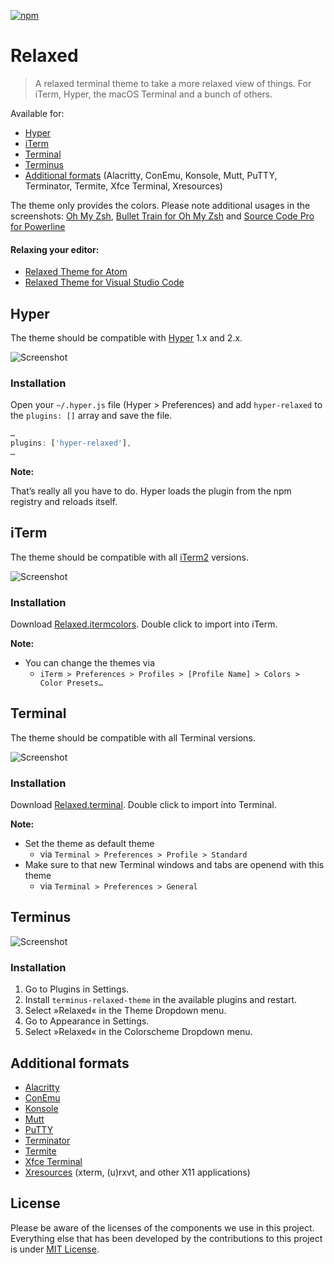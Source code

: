 [![npm](https://img.shields.io/npm/dm/hyper-relaxed.svg?label=hyper-relaxed&nbsp;downloads)](https://www.npmjs.com/package/hyper-relaxed)

# Relaxed

> A relaxed terminal theme to take a more relaxed view of things. For iTerm, Hyper, the macOS Terminal and a bunch of others.

Available for:

- [Hyper](#hyper)
- [iTerm](#iterm)
- [Terminal](#terminal)
- [Terminus](#terminus)
- [Additional formats](#additional-formats) (Alacritty, ConEmu, Konsole, Mutt, PuTTY, Terminator, Termite, Xfce Terminal, Xresources)

The theme only provides the colors. Please note additional usages in the screenshots: [Oh My Zsh](https://github.com/robbyrussell/oh-my-zsh), [Bullet Train for Oh My Zsh](https://github.com/caiogondim/bullet-train.zsh) and [Source Code Pro for Powerline](https://github.com/powerline/fonts/blob/master/SourceCodePro/Source%20Code%20Pro%20for%20Powerline.otf)

#### Relaxing your editor:

* [Relaxed Theme for Atom](https://github.com/Relaxed-Theme/atom-relaxed-syntax)
* [Relaxed Theme for Visual Studio Code](https://github.com/Relaxed-Theme/vscode-theme-relaxed)

## Hyper

The theme should be compatible with [Hyper](https://hyper.is/) 1.x and 2.x.

![Screenshot](screenshots/hyper.png)

### Installation

Open your `~/.hyper.js` file (Hyper > Preferences) and add `hyper-relaxed` to the `plugins: []` array and save the file.

```js
…
plugins: ['hyper-relaxed'],
…
```

**Note:**

That’s really all you have to do. Hyper loads the plugin from the npm registry and reloads itself.

## iTerm

The theme should be compatible with all [iTerm2](https://iterm2.com/) versions.

![Screenshot](screenshots/iterm.png)

### Installation

Download [Relaxed.itermcolors](https://gitcdn.link/cdn/Relaxed-Theme/relaxed-terminal-themes/master/themes/Relaxed.itermcolors). Double click to import into iTerm.

**Note:**

- You can change the themes via
  - `iTerm > Preferences > Profiles > [Profile Name] > Colors > Color Presets…`

## Terminal

The theme should be compatible with all Terminal versions.

![Screenshot](screenshots/terminal.png)

### Installation

Download [Relaxed.terminal](https://gitcdn.link/cdn/Relaxed-Theme/relaxed-terminal-themes/master/themes/Relaxed.terminal). Double click to import into Terminal.

**Note:**

- Set the theme as default theme
  - via `Terminal > Preferences > Profile > Standard`
- Make sure to that new Terminal windows and tabs are openend with this theme
  - via `Terminal > Preferences > General`

## Terminus

![Screenshot](screenshots/terminus.png)

### Installation

1. Go to Plugins in Settings.
1. Install `terminus-relaxed-theme` in the available plugins and restart.
1. Select »Relaxed« in the Theme Dropdown menu.
1. Go to Appearance in Settings.
1. Select »Relaxed« in the Colorscheme Dropdown menu.

## Additional formats

- [Alacritty](https://gitcdn.link/cdn/Relaxed-Theme/relaxed-terminal-themes/master/themes/Alacritty/Relaxed)
- [ConEmu](https://gitcdn.link/cdn/Relaxed-Theme/relaxed-terminal-themes/master/themes/Relaxed.xml)
- [Konsole](https://gitcdn.link/cdn/Relaxed-Theme/relaxed-terminal-themes/master/themes/Relaxed.colorscheme)
- [Mutt](https://gitcdn.link/cdn/Relaxed-Theme/relaxed-terminal-themes/master/themes/Relaxed.muttrc)
- [PuTTY](https://gitcdn.link/cdn/Relaxed-Theme/relaxed-terminal-themes/master/themes/Relaxed.reg)
- [Terminator](https://gitcdn.link/cdn/Relaxed-Theme/relaxed-terminal-themes/master/themes/Relaxed.config)
- [Termite](https://gitcdn.link/cdn/Relaxed-Theme/relaxed-terminal-themes/master/themes/Relaxed)
- [Xfce Terminal](https://gitcdn.link/cdn/Relaxed-Theme/relaxed-terminal-themes/master/themes/Relaxed.theme)
- [Xresources](https://gitcdn.link/cdn/Relaxed-Theme/relaxed-terminal-themes/master/themes/Xresources/Relaxed) (xterm, (u)rxvt, and other X11 applications)

## License

Please be aware of the licenses of the components we use in this project.
Everything else that has been developed by the contributions to this project is under [MIT License](LICENSE).
